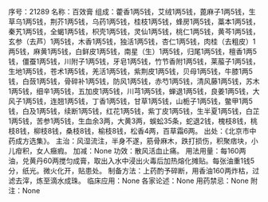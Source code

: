 序号：21289
名称：百效膏
组成：藿香1两5钱，艾绒1两5钱，蓖麻子1两5钱，生草乌1两5钱，荆芥1两5钱，乌药1两5钱，桂枝1两5钱，蜂房1两5钱，藁本1两5钱，秦艽1两5钱，全蝎1两5钱，枳壳1两5钱，灵仙1两5钱，桃仁1两5钱，黄芩1两5钱，玄参（去芦）1两5钱，木香1两5钱，独活1两5钱，杏仁1两5钱，肉桂（去粗皮）1两5钱，麻黄1两5钱，白鲜皮1两5钱，南星（生）1两5钱，归尾1两5钱，檀香1两5钱，僵蚕1两5钱，川附子1两5钱，牙皂1两5钱，竹节香附1两5钱，莱菔子1两5钱，生地1两5钱，苍术1两5钱，羌活1两5钱，紫荆皮1两5钱，贝母1两5钱，牛膝1两5钱，白蔹1两5钱，骨碎补1两5钱，防风1两5钱，赤芍1两5钱，清风藤1两5钱，苏木1两5钱，细辛1两5钱，五加皮1两5钱，川芎1两5钱，蝉退1两5钱，良姜1两5钱，大风子1两5钱，连翘1两5钱，丁香1两5钱，甘草1两5钱，山栀子1两5钱，鳖甲1两5钱，白及1两5钱，续断1两5钱，红花1两5钱，紫丁皮1两5钱，生半夏1两5钱，白芷1两5钱，苦参1两5钱，生血余3两，大黄3两，蜈蚣35条，蛇退2钱，槐枝8钱，桃枝8钱，柳枝8钱，桑枝8钱，榆枝8钱，松香4两，百草霜6两。
出处：《北京市中药成方选集》。
主治：风湿流注，半身不遂，筋骨麻木，跌打损伤，积聚痞块，小儿疳积，女人癥瘕。
加减：None
功效：散风活血止痛。
用法用量：每160两油，兑黄丹60两搅匀成膏，取出入水中浸出火毒后加热熔化摊贴。每张油重1钱5分，纸光。微火化开，贴患处。
制备方法：上药酌予碎断，用香油160两炸枯，过滤去滓，炼至滴水成珠。
临床应用：None
各家论述：None
用药禁忌：None
附注：None
